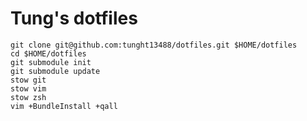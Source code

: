 Tung's dotfiles
========

    git clone git@github.com:tunght13488/dotfiles.git $HOME/dotfiles
    cd $HOME/dotfiles
    git submodule init
    git submodule update
    stow git
    stow vim
    stow zsh
    vim +BundleInstall +qall
